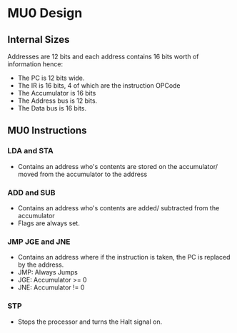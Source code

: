# MU0 Design

## Internal Sizes
Addresses are 12 bits and each address contains 16 bits worth of information hence:
* The PC is 12 bits wide.
* The IR is 16 bits, 4 of which are the instruction OPCode
* The Accumulator is 16 bits
* The Address bus is 12 bits.
* The Data bus is 16 bits.

## MU0 Instructions

### LDA and STA
* Contains an address who's contents are stored on the accumulator/ moved from the accumulator to the address

### ADD and SUB
* Contains an address who's contents are added/ subtracted from the accumulator
* Flags are always set.

### JMP JGE and JNE
* Contains an address where if the instruction is taken, the PC is replaced by the address.
* JMP: Always Jumps
* JGE: Accumulator >= 0
* JNE: Accumulator != 0

### STP
* Stops the processor and turns the Halt signal on.